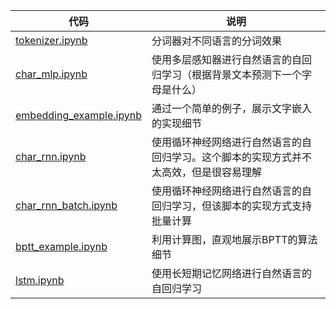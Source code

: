 
|代码|说明|
|---|---|
|[tokenizer.ipynb](tokenizer.ipynb)| 分词器对不同语言的分词效果 |
|[char_mlp.ipynb](char_mlp.ipynb)| 使用多层感知器进行自然语言的自回归学习（根据背景文本预测下一个字母是什么） |
|[embedding_example.ipynb](embedding_example.ipynb)| 通过一个简单的例子，展示文字嵌入的实现细节 |
|[char\_rnn.ipynb](char_rnn.ipynb)| 使用循环神经网络进行自然语言的自回归学习。这个脚本的实现方式并不太高效，但是很容易理解 |
|[char\_rnn_batch.ipynb](char_rnn_batch.ipynb)| 使用循环神经网络进行自然语言的自回归学习，但该脚本的实现方式支持批量计算 |
|[bptt_example.ipynb](bptt_example.ipynb)| 利用计算图，直观地展示BPTT的算法细节 |
|[lstm.ipynb](lstm.ipynb)| 使用长短期记忆网络进行自然语言的自回归学习 |